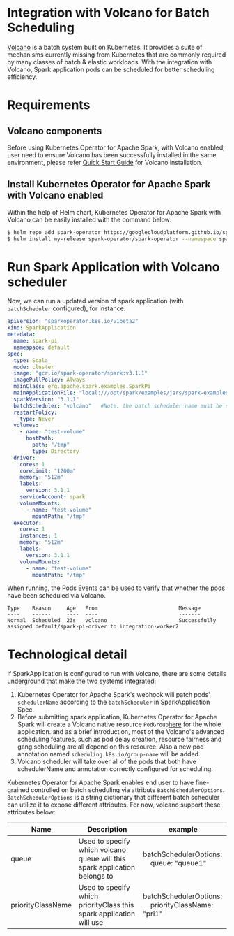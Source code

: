 # Integration with Volcano for Batch Scheduling

[Volcano](https://github.com/volcano-sh/volcano) is a batch system built on Kubernetes. It provides a suite of
mechanisms
currently missing from Kubernetes that are commonly required by many classes
of batch & elastic workloads.
With the integration with Volcano, Spark application pods can be scheduled for better scheduling efficiency.

# Requirements

## Volcano components

Before using Kubernetes Operator for Apache Spark, with Volcano enabled, user need to ensure Volcano has been
successfully installed in the
same environment, please refer [Quick Start Guide](https://github.com/volcano-sh/volcano#quick-start-guide) for Volcano
installation.

## Install Kubernetes Operator for Apache Spark with Volcano enabled

Within the help of Helm chart, Kubernetes Operator for Apache Spark with Volcano can be easily installed with the
command below:

```bash
$ helm repo add spark-operator https://googlecloudplatform.github.io/spark-on-k8s-operator
$ helm install my-release spark-operator/spark-operator --namespace spark-operator --set enableBatchScheduler=true --set enableWebhook=true
```

# Run Spark Application with Volcano scheduler

Now, we can run a updated version of spark application (with `batchScheduler` configured), for instance:

```yaml
apiVersion: "sparkoperator.k8s.io/v1beta2"
kind: SparkApplication
metadata:
  name: spark-pi
  namespace: default
spec:
  type: Scala
  mode: cluster
  image: "gcr.io/spark-operator/spark:v3.1.1"
  imagePullPolicy: Always
  mainClass: org.apache.spark.examples.SparkPi
  mainApplicationFile: "local:///opt/spark/examples/jars/spark-examples_2.12-v3.1.1.jar"
  sparkVersion: "3.1.1"
  batchScheduler: "volcano"   #Note: the batch scheduler name must be specified with `volcano`
  restartPolicy:
    type: Never
  volumes:
    - name: "test-volume"
      hostPath:
        path: "/tmp"
        type: Directory
  driver:
    cores: 1
    coreLimit: "1200m"
    memory: "512m"
    labels:
      version: 3.1.1
    serviceAccount: spark
    volumeMounts:
      - name: "test-volume"
        mountPath: "/tmp"
  executor:
    cores: 1
    instances: 1
    memory: "512m"
    labels:
      version: 3.1.1
    volumeMounts:
      - name: "test-volume"
        mountPath: "/tmp"
```

When running, the Pods Events can be used to verify that whether the pods have been scheduled via Volcano.

```
Type    Reason     Age   From                          Message
----    ------     ----  ----                          -------
Normal  Scheduled  23s   volcano                       Successfully assigned default/spark-pi-driver to integration-worker2
```

# Technological detail

If SparkApplication is configured to run with Volcano, there are some details underground that make the two systems
integrated:

1. Kubernetes Operator for Apache Spark's webhook will patch pods' `schedulerName` according to the `batchScheduler` in
   SparkApplication Spec.
2. Before submitting spark application, Kubernetes Operator for Apache Spark will create a Volcano native resource
   `PodGroup`[here](https://github.com/volcano-sh/volcano/blob/a8fb05ce6c6902e366cb419d6630d66fc759121e/pkg/apis/scheduling/v1alpha2/types.go#L93)
   for the whole application.
   and as a brief introduction, most of the Volcano's advanced scheduling features, such as pod delay creation, resource
   fairness and gang scheduling are all depend on this resource.
   Also a new pod annotation named `scheduling.k8s.io/group-name` will be added.
3. Volcano scheduler will take over all of the pods that both have schedulerName and annotation correctly configured for
   scheduling.

Kubernetes Operator for Apache Spark enables end user to have fine-grained controlled on batch scheduling via
attribute `BatchSchedulerOptions`. `BatchSchedulerOptions` is a string dictionary
that different batch scheduler can utilize it to expose different attributes.
For now, volcano support these attributes below:

| Name  | Description                                                                | example                                                        |
|-------|----------------------------------------------------------------------------|----------------------------------------------------------------|
| queue | Used to specify which volcano queue will this spark application belongs to |  batchSchedulerOptions:<br/>  &nbsp; &nbsp; queue: "queue1" |
| priorityClassName | Used to specify which priorityClass this spark application will use        |  batchSchedulerOptions:<br/>  &nbsp; &nbsp; priorityClassName: "pri1" |

